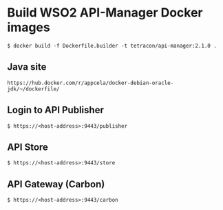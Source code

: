 # Build WSO2 API-Manager Docker images

    $ docker build -f Dockerfile.builder -t tetracon/api-manager:2.1.0 .

## Java site
    https://hub.docker.com/r/appcela/docker-debian-oracle-jdk/~/dockerfile/

## Login to API Publisher

    $ https://<host-address>:9443/publisher
    
## API Store

    $ https://<host-address>:9443/store

## API Gateway (Carbon)

    $ https://<host-address>:9443/carbon